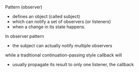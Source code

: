 Pattern (observer)
- defines an object (called subject)
- which can notify a set of observers (or listeners)
- when a change in its state happens.

In observer pattern 
- the subject can actually notify multiple observers

while a traditional continuation-passing style callback will
- usually propagate its result to only one listener, the callback


